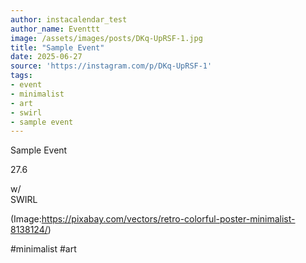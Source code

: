 ```yaml
---
author: instacalendar_test
author_name: Eventtt
image: /assets/images/posts/DKq-UpRSF-1.jpg
title: "Sample Event"
date: 2025-06-27
source: 'https://instagram.com/p/DKq-UpRSF-1'
tags:
- event
- minimalist
- art
- swirl
- sample event
---
```

Sample Event

27.6

w/<br>
SWIRL

(Image:https://pixabay.com/vectors/retro-colorful-poster-minimalist-8138124/)

#minimalist #art